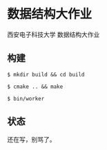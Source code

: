 # 数据结构大作业

西安电子科技大学 数据结构大作业

## 构建

```
$ mkdir build && cd build

$ cmake .. && make

$ bin/worker

```

## 状态

还在写，别骂了。

